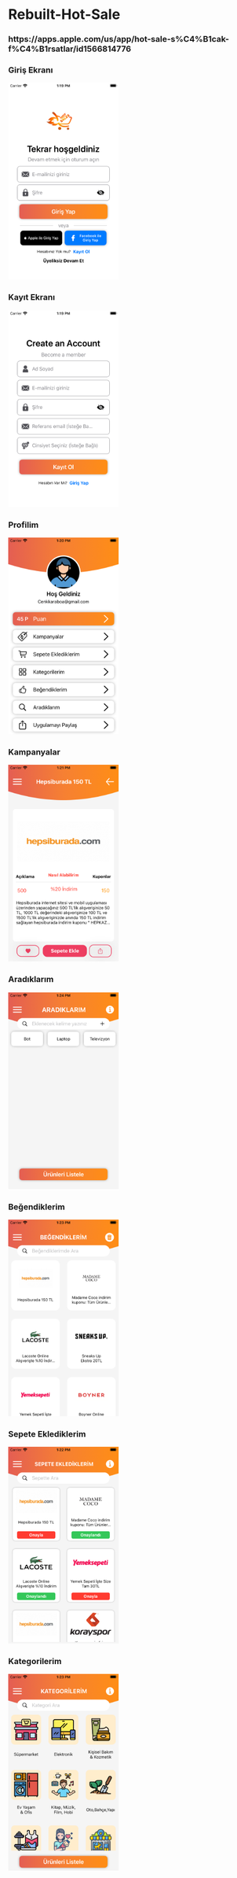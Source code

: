 # Rebuilt-Hot-Sale

<h3> https://apps.apple.com/us/app/hot-sale-s%C4%B1cak-f%C4%B1rsatlar/id1566814776 </h3>


### Giriş Ekranı
<img src="images/login_page.png"  height="400"  >

### Kayıt Ekranı
<img src="images/register_page.png"  height="400"  >

### Profilim
<img src="images/profil_page.png"  height="400"  >

### Kampanyalar
<img src="images/offer_page.png"  height="400"  >

### Aradıklarım
<img src="images/search_page.png"  height="400"  >

### Beğendiklerim
<img src="images/like_page.png"  height="400"  >

### Sepete Eklediklerim
<img src="images/cart_page.png"  height="400"  >

### Kategorilerim
<img src="images/category_page.png"  height="400"  >
